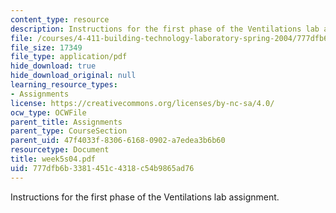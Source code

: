 ```yaml
---
content_type: resource
description: Instructions for the first phase of the Ventilations lab assignment.
file: /courses/4-411-building-technology-laboratory-spring-2004/777dfb6b3381451c4318c54b9865ad76_week5s04.pdf
file_size: 17349
file_type: application/pdf
hide_download: true
hide_download_original: null
learning_resource_types:
- Assignments
license: https://creativecommons.org/licenses/by-nc-sa/4.0/
ocw_type: OCWFile
parent_title: Assignments
parent_type: CourseSection
parent_uid: 47f4033f-8306-6168-0902-a7edea3b6b60
resourcetype: Document
title: week5s04.pdf
uid: 777dfb6b-3381-451c-4318-c54b9865ad76
---
```

Instructions for the first phase of the Ventilations lab assignment.